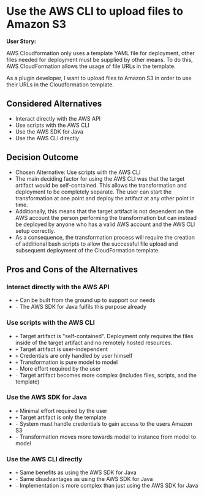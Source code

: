 # Use the AWS CLI to upload files to Amazon S3

**User Story:**

AWS Cloudformation only uses a template YAML file for deployment, other files needed for deployment must be supplied by other means.
To do this, AWS CloudFormation allows the usage of file URLs in the template.

As a plugin developer, I want to upload files to Amazon S3 in order to use their URLs in the Cloudformation template.


## Considered Alternatives

* Interact directly with the AWS API
* Use scripts with the AWS CLI
* Use the AWS SDK for Java
* Use the AWS CLI directly

## Decision Outcome

* Chosen Alternative: Use scripts with the AWS CLI
* The main deciding factor for using the AWS CLI was that the target artifact would be self-contained.
This allows the transformation and deployment to be completely separate.
The user can start the transformation at one point and deploy the artifact at any other point in time.
* Additionally, this means that the target artifact is not dependent on the AWS account the person performing the transformation but can instead be deployed by anyone who has a valid AWS account and the AWS CLI setup correctly.
* As a consequence, the transformation process will require the creation of additional bash scripts to allow the successful file upload and subsequent deployment of the CloudFormation template.

## Pros and Cons of the Alternatives <!-- optional -->

### Interact directly with the AWS API

* `+` Can be built from the ground up to support our needs
* `-` The AWS SDK for Java fulfils this purpose already

### Use scripts with the AWS CLI

* `+` Target artifact is "self-contained".
Deployment only requires the files inside of the target artifact and no remotely hosted resources.
* `+` Target artifact is user-independent
* `+` Credentials are only handled by user himself
* `+` Transformation is pure model to model
* `-` More effort required by the user
* `-` Target artifact becomes more complex (includes files, scripts, and the template)

### Use the AWS SDK for Java

* `+` Minimal effort required by the user
* `+` Target artifact is only the template
* `-` System must handle credentials to gain access to the users Amazon S3
* `-` Transformation moves more towards model to instance from model to model

### Use the AWS CLI directly

* `+` Same benefits as using the AWS SDK for Java
* `-` Same disadvantages as using the AWS SDK for Java
* `-` Implementation is more complex than just using the AWS SDK for Java
